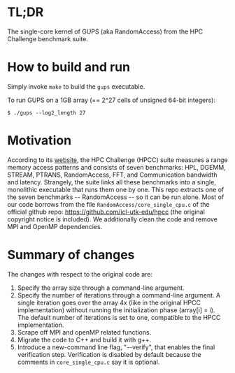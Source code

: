 # TL;DR
The single-core kernel of GUPS (aka RandomAccess) from the HPC Challenge benchmark suite.

# How to build and run
Simply invoke `make` to build the `gups` executable.

To run GUPS on a 1GB array (== 2^27 cells of unsigned 64-bit integers):
```
$ ./gups --log2_length 27
```

# Motivation
According to its [website](https://icl.utk.edu/hpcc/), the HPC Challenge (HPCC) suite measures a range memory access patterns and consists of seven benchmarks: HPL, DGEMM, STREAM, PTRANS, RandomAccess, FFT, and Communication bandwidth and latency. Strangely, the suite links all these benchmarks into a single, monolithic executable that runs them one by one.
This repo extracts one of the seven benchmarks -- RandomAccess -- so it can be run alone.
Most of our code borrows from the file `RandomAccess/core_single_cpu.c` of the official github repo: https://github.com/icl-utk-edu/hpcc (the original copyright notice is included).
We additionally clean the code and remove MPI and OpenMP dependencies.

# Summary of changes
The changes with respect to the original code are:
1. Specify the array size through a command-line argument.
2. Specify the number of iterations through a command-line argument. A single iteration goes over the array 4x (like in the original HPCC implementation) without running the initialization phase (array[i] = i). The default number of iterations is set to one, compatible to the HPCC implementation.
3. Scrape off MPI and openMP related functions.
4. Migrate the code to C++ and build it with g++.
5. Introduce a new-command line flag, "--verify", that enables the final verification step. Verification is disabled by default because the comments in `core_single_cpu.c` say it is optional.

